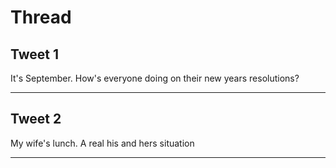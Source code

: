 # Thread

## Tweet 1

It's September. How's everyone doing on their new years resolutions?

---

## Tweet 2

My wife's lunch. A real his and hers situation

---

